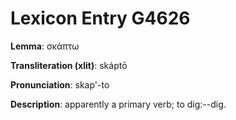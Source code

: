 # Lexicon Entry G4626

**Lemma**: σκάπτω

**Transliteration (xlit)**: skáptō

**Pronunciation**: skap'-to

**Description**:
apparently a primary verb; to dig:--dig.
